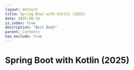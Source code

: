 ```yaml
---
layout: default
title: Spring Boot with Kotlin (2025)
date: 2025-08-10
is_index: true
description: "Best Book"
parent: Contents
nav_exclude: true
---
```


# Spring Boot with Kotlin (2025)
